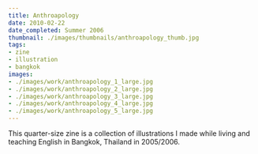 ```yaml
---
title: Anthroapology
date: 2010-02-22
date_completed: Summer 2006
thumbnail: ./images/thumbnails/anthroapology_thumb.jpg
tags:
- zine
- illustration
- bangkok
images:
- ./images/work/anthroapology_1_large.jpg
- ./images/work/anthroapology_2_large.jpg
- ./images/work/anthroapology_3_large.jpg
- ./images/work/anthroapology_4_large.jpg
- ./images/work/anthroapology_5_large.jpg
---
```


This quarter-size zine is a collection of illustrations I made while living and teaching English in Bangkok, Thailand in 2005/2006.
